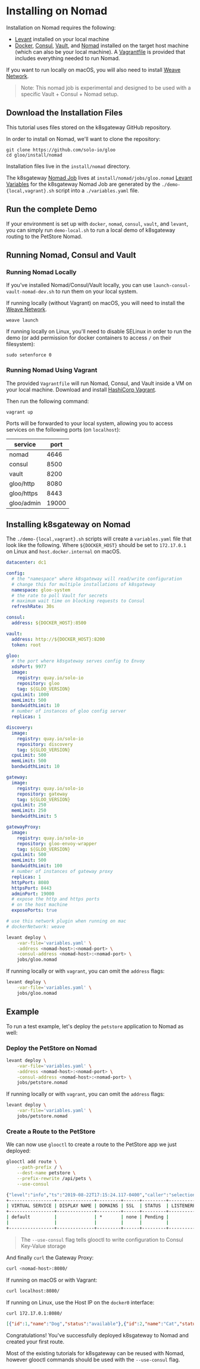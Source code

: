 # Installing on Nomad

Installation on Nomad requires the following:

- [Levant](https://github.com/jrasell/levant) installed on your local machine
- [Docker](https://github.com/jrasell/levant), [Consul](https://www.consul.io), [Vault](https://www.vaultproject.io), and [Nomad](https://www.nomadproject.io/) installed on the target host machine (which can also be your local machine). A [Vagrantfile](.Vagrantfile) is provided that includes everything needed to run Nomad.

If you want to run locally on macOS, you will also need to install [Weave Network](https://www.weave.works/docs/net/latest/install/installing-weave/).

> Note: This nomad job is experimental and designed to be used with a specific Vault + Consul + Nomad setup.

## Download the Installation Files

This tutorial uses files stored on the k8sgateway GitHub repository.

In order to install on Nomad, we'll want to clone the repository:

```shell
git clone https://github.com/solo-io/gloo
cd gloo/install/nomad
```

Installation files live in the `install/nomad` directory.

The k8sgateway [Nomad Job](https://www.nomadproject.io/docs/job-specification/index.html) lives at `install/nomad/jobs/gloo.nomad`
[Levant Variables](https://github.com/jrasell/levant) for the k8sgateway Nomad Job are generated by the `./demo-{local,vagrant}.sh` script into a `./variables.yaml` file.

## Run the complete Demo

If your environment is set up with `docker`, `nomad`, `consul`, `vault`, and `levant`, you can simply run
`demo-local.sh` to run a local demo of k8sgateway routing to the PetStore Nomad.

## Running Nomad, Consul and Vault

### Running Nomad Locally

If you've installed Nomad/Consul/Vault locally, you can use `launch-consul-vault-nomad-dev.sh` to run them on your local system.

If running locally (without Vagrant) on macOS, you will need to install the [Weave Network](https://www.weave.works/docs/net/latest/install/installing-weave/).

```shell
weave launch
```

If running locally on Linux, you'll need to disable SELinux in order to run the demo (or add permission for docker containers to access `/` on their filesystem):

```shell
sudo setenforce 0
```

### Running Nomad Using Vagrant

The provided `Vagrantfile` will run Nomad, Consul, and Vault inside a VM on your local machine. Download and install [HashiCorp Vagrant](https://www.vagrantup.com).

Then run the following command:

```bash
vagrant up
```

Ports will be forwarded to your local system, allowing you to access services on the following ports (on `localhost`):

| service    | port  |
| ---------- | ----- |
| nomad      | 4646  |
| consul     | 8500  |
| vault      | 8200  |
| gloo/http  | 8080  |
| gloo/https | 8443  |
| gloo/admin | 19000 |

## Installing k8sgateway on Nomad

The `./demo-{local,vagrant}.sh` scripts will create a `variables.yaml` file that look like the following. Where `${DOCKER_HOST}` should be set to `172.17.0.1` on Linux and `host.docker.internal` on macOS.

```yaml
datacenter: dc1

config:
  # the "namespace" where k8sgateway will read/write configuration
  # change this for multiple installations of k8sgateway
  namespace: gloo-system
  # the rate to poll Vault for secrets
  # maximum wait time on blocking requests to Consul
  refreshRate: 30s

consul:
  address: ${DOCKER_HOST}:8500

vault:
  address: http://${DOCKER_HOST}:8200
  token: root

gloo:
  # the port where k8sgateway serves config to Envoy
  xdsPort: 9977
  image:
    registry: quay.io/solo-io
    repository: gloo
    tag: ${GLOO_VERSION}
  cpuLimit: 1000
  memLimit: 500
  bandwidthLimit: 10
  # number of instances of gloo config server
  replicas: 1

discovery:
  image:
    registry: quay.io/solo-io
    repository: discovery
    tag: ${GLOO_VERSION}
  cpuLimit: 500
  memLimit: 500
  bandwidthLimit: 10

gateway:
  image:
    registry: quay.io/solo-io
    repository: gateway
    tag: ${GLOO_VERSION}
  cpuLimit: 250
  memLimit: 250
  bandwidthLimit: 5

gatewayProxy:
  image:
    registry: quay.io/solo-io
    repository: gloo-envoy-wrapper
    tag: ${GLOO_VERSION}
  cpuLimit: 500
  memLimit: 500
  bandwidthLimit: 100
  # number of instances of gateway proxy
  replicas: 1
  httpPort: 8080
  httpsPort: 8443
  adminPort: 19000
  # expose the http and https ports
  # on the host machine
  exposePorts: true

# use this network plugin when running on mac
# dockerNetwork: weave
```

```bash
levant deploy \
    -var-file='variables.yaml' \
    -address <nomad-host>:<nomad-port> \
    -consul-address <nomad-host>:<nomad-port> \
    jobs/gloo.nomad
```

If running locally or with `vagrant`, you can omit the `address` flags:

```bash
levant deploy \
    -var-file='variables.yaml' \
    jobs/gloo.nomad
```

## Example

To run a test example, let's deploy the `petstore` application to Nomad as well:

### Deploy the PetStore on Nomad

```bash
levant deploy \
    -var-file='variables.yaml' \
    -address <nomad-host>:<nomad-port> \
    -consul-address <nomad-host>:<nomad-port> \
    jobs/petstore.nomad
```

If running locally or with `vagrant`, you can omit the `address` flags:

```bash
levant deploy \
    -var-file='variables.yaml' \
    jobs/petstore.nomad
```

### Create a Route to the PetStore

We can now use `glooctl` to create a route to the PetStore app we just deployed:

```bash
glooctl add route \
    --path-prefix / \
    --dest-name petstore \
    --prefix-rewrite /api/pets \
    --use-consul
```

```bash
{"level":"info","ts":"2019-08-22T17:15:24.117-0400","caller":"selectionutils/virtual_service.go:100","msg":"Created new default virtual service","virtualService":"virtual_host:<domains:\"*\" > status:<> metadata:<name:\"default\" namespace:\"gloo-system\" > "}
+-----------------+--------------+---------+------+---------+-----------------+--------------------------------+
| VIRTUAL SERVICE | DISPLAY NAME | DOMAINS | SSL  | STATUS  | LISTENERPLUGINS |             ROUTES             |
+-----------------+--------------+---------+------+---------+-----------------+--------------------------------+
| default         |              | *       | none | Pending |                 | / -> gloo-system.petstore      |
|                 |              |         |      |         |                 | (upstream)                     |
+-----------------+--------------+---------+------+---------+-----------------+--------------------------------+
```

> The `--use-consul` flag tells glooctl to write configuration to Consul Key-Value storage

And finally `curl` the Gateway Proxy:

```bash
curl <nomad-host>:8080/
```

If running on macOS or with Vagrant:

```bash
curl localhost:8080/
```

If running on Linux, use the Host IP on the `docker0` interface:

```bash
curl 172.17.0.1:8080/
```

```json
[{"id":1,"name":"Dog","status":"available"},{"id":2,"name":"Cat","status":"pending"}]
```

Congratulations! You've successfully deployed k8sgateway to Nomad and created your first route.

Most of the existing tutorials for k8sgateway can be reused with Nomad, however glooctl commands should be
used with the `--use-consul` flag.
